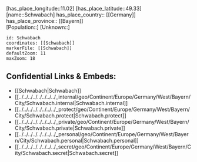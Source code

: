 ﻿---
location: [49.33,11.02] 
mapzoom: [7,12] 
mapmarker: city 
type: City
tags:
- geo/City


SpocWebEntityId: 34084
isDeleted: false
confidential: public

---
[has_place_longitude::11.02] 
[has_place_latitude::49.33] 
[name::Schwabach] 
has_place_country:: [[Germany]]  
has_place_province:: [[Bayern]]  
[Population::] 
[Unknown::] 


```leaflet
id: Schwabach
coordinates: [[Schwabach]] 
markerFile: [[Schwabach]] 
defaultZoom: 11 
maxZoom: 18
```


## Confidential Links & Embeds: 
- [[Schwabach|Schwabach]]  
- [[../../../../../../../../_internal/geo/Continent/Europe/Germany/West/Bayern/City/Schwabach.internal|Schwabach.internal]] 
- [[../../../../../../../../_protect/geo/Continent/Europe/Germany/West/Bayern/City/Schwabach.protect|Schwabach.protect]] 
- [[../../../../../../../../_private/geo/Continent/Europe/Germany/West/Bayern/City/Schwabach.private|Schwabach.private]] 
- [[../../../../../../../../_personal/geo/Continent/Europe/Germany/West/Bayern/City/Schwabach.personal|Schwabach.personal]] 
- [[../../../../../../../../_secret/geo/Continent/Europe/Germany/West/Bayern/City/Schwabach.secret|Schwabach.secret]] 
